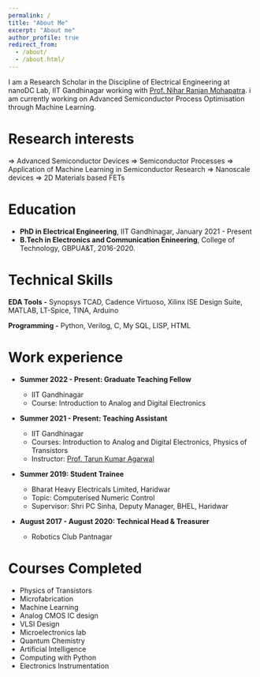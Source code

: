 ```yaml
---
permalink: /
title: "About Me"
excerpt: "About me"
author_profile: true
redirect_from: 
  - /about/
  - /about.html/
---
```


I am a Research Scholar in the Discipline of Electrical Engineering at nanoDC Lab, IIT Gandhinagar working with [Prof. Nihar Ranjan Mohapatra](http://people.iitgn.ac.in/~nihar/). i am currently working on Advanced Semiconductor Process Optimisation through Machine Learning.



Research interests
======
 ⇒ Advanced Semiconductor Devices
 ⇒ Semiconductor Processes
 ⇒ Application of Machine Learning in Semiconductor Research
 ⇒ Nanoscale devices
 ⇒ 2D Materials based FETs

Education
======
* **PhD in Electrical Engineering**, IIT Gandhinagar, January 2021 - Present
* **B.Tech in Electronics and Communication Enineering**, College of Technology, GBPUA&T, 2016-2020.
  
Technical Skills
======
**EDA Tools -** Synopsys TCAD, Cadence Virtuoso, Xilinx ISE Design Suite, MATLAB, LT-Spice, TINA, Arduino

**Programming -** Python, Verilog, C, My SQL, LISP, HTML

Work experience
======
* **Summer 2022 - Present: Graduate Teaching Fellow**
  * IIT Gandhinagar
  * Course: Introduction to Analog and Digital Electronics

* **Summer 2021 - Present: Teaching Assistant**
  * IIT Gandhinagar
  * Courses: Introduction to Analog and Digital Electronics, Physics of Transistors
  * Instructor: [Prof. Tarun Kumar Agarwal](https://iitgn.ac.in/faculty/ee/fac-tarun)
  
* **Summer 2019: Student Trainee**
  * Bharat Heavy Electricals Limited, Haridwar
  * Topic: Computerised Numeric Control
  * Supervisor: Shri PC Sinha, Deputy Manager, BHEL, Haridwar
  
* **August 2017 - August 2020: Technical Head & Treasurer**
  * Robotics Club Pantnagar


Courses Completed
======
* Physics of Transistors
* Microfabrication
* Machine Learning
* Analog CMOS IC design
* VLSI Design
* Microelectronics lab
* Quantum Chemistry
* Artificial Intelligence 
* Computing with Python
* Electronics Instrumentation

